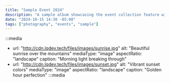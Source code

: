 ```yaml
---
title: "Sample Event 2024"
description: "A sample album showcasing the event collection feature with various photos from a memorable day"
date: "2024-10-15 14:30 -05:00"
tags: ["photography", "events", "sample"]
---
```


:::media
- url: "http://cdn.lqdev.tech/files/images/sunrise.jpg"
  alt: "Beautiful sunrise over the mountains"
  mediaType: "image"
  aspectRatio: "landscape"
  caption: "Morning light breaking through"
- url: "http://cdn.lqdev.tech/files/images/sunset.jpg"
  alt: "Vibrant sunset colors"
  mediaType: "image"
  aspectRatio: "landscape"
  caption: "Golden hour perfection"
:::media
